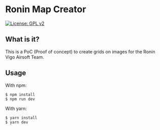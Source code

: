 # Ronin Map Creator
[![License: GPL v2](https://img.shields.io/badge/License-GPL%20v2-blue.svg)](https://www.gnu.org/licenses/old-licenses/gpl-2.0.en.html)

## What is it?
This is a PoC (Proof of concept) to create grids on images for the Ronin Vigo Airsoft Team.

## Usage

With npm:
```shell
$ npm install
$ npm run dev
```

With yarn:
```shell
$ yarn install
$ yarn dev
```
